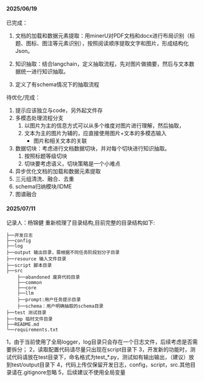 #### 2025/06/19

已完成：

1. 文档的加载和数据元素提取：用minerU对PDF文档和docx进行布局识别（标题、图标、图注等元素识别），按照阅读顺序提取文字和图片，形成结构化Json。

2. 知识抽取：结合langchain，定义抽取流程，先对图片做摘要，然后与文本数据统一进行知识抽取。

3. 定义了有schema情况下的抽取流程

待优化/完成：

1. 提示应该独立与code，另外起文件存
1. 多模态处理流程分支
   1. 以图片为主的信息方式可以从多个维度对图片进行理解，然后抽取，
   1. 文本为主的图片为辅的，应直接使用图片+文本的多模态输入
      - 图片和相关文本的关联
1. 数据切块：考虑进行文档数据切块，并对每个切块进行知识抽取。
   1. 按照标题等级切块
   1. 切块要考虑语义，切块策略是一个小难点
1. 异步优化文档的加载和数据元素提取
1. 三元组清洗、融合、去重
1. schema归纳模块/IDME
1. 图谱融合

#### 2025/07/11
记录人：杨锦健
重新梳理了目录结构,目前完整的目录结构如下:

```
├──开发日志
├──config
├──log
├──output 输出目录，需根据不同任务阶段划分子目录
├──resource 输入文件目录
├──script 脚本目录
├──src
    ├──abandoned 废弃代码目录
    ├──common
    ├──core
    ├──llm
    ├──prompt:用户任务提示目录
    ├──schema：用户明确抽取的schema目录
├──test 测试目录
├──tmp 临时文件目录
├──README.md
└──requirements.txt
```
1，由于当前使用了全局logger，log目录只会存在一个日志文件，后续考虑是否需要拆分；
2，读取配置代码请尽量只出现在script目录下
3，开发新的功能时，测试代码请放在test目录下，命名格式为test_*.py，测试如有输出输出，（建议）放到test/output目录下
4，代码上传仅保留开发日志，config，script，src.其他目录请在.gitignore忽略
5，后续建议不使用全局变量
